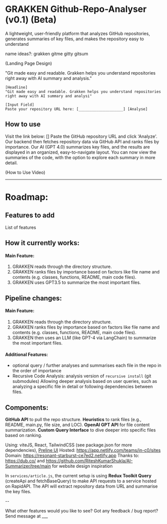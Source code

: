 # GRAKKEN Github-Repo-Analyser (v0.1) (Beta)


A lightweight, user-friendly platform that analyzes GitHub repositories, generates summaries of key files, and makes the repository easy to understand

name ideas?:
grakken
gitme
gitty
gitsum


(Landing Page Design)

"Git made easy and readable. Grakken helps you understand repositories right away with AI summary and analysis."

```plaintext
[Headline] 
"Git made easy and readable. Grakken helps you understand repositories right away with AI summary and analysi"

[Input Field]  
Paste your repository URL here: [____________________] [Analyse]
```

## How to use

Visit the link below:
[]
Paste the GitHub repository URL and click 'Analyze'.
Our backend then fetches repository data via GitHub API and ranks files by importance.
Our AI (GPT 4.0) summarizes key files, and the results are displayed in an organized, easy-to-navigate layout.
You can now view the summaries of the code, with the option to explore each summary in more detail.

(How to Use Video)

---
# Roadmap:

## Features to add
List of features

## How it currently works:
#### Main Feature:
1. GRAKKEN reads through the directory structure.
2. GRAKKEN ranks files by importance based on factors like file name and contents (e.g. classes, functions, README, main code files).
3. GRAKKEN uses GPT3.5 to summarize the most important files.

## Pipeline changes:
#### Main Feature:
1. GRAKKEN reads through the directory structure.
2. GRAKKEN ranks files by importance based on factors like file name and contents (e.g. classes, functions, README, main code files).
3. GRAKKEN then uses an LLM (like GPT-4 via LangChain) to summarize the most important files.


#### Additional Features: 
- optional query / further analyses and summarises each file in the repo in the order of importance
- Recursive Code Analysis: analysis version of `recursive install` (git submodules) Allowing deeper analysis based on user queries, such as analyzing a specific file in detail or following dependencies between files.

## Components:
**GitHub API** to pull the repo structure.
**Heuristics** to rank files (e.g., README, main.py, file size, and LOC).
**OpenAI GPT API** for file content summarization.
**Custom Query Interface** to dive deeper into specific files based on ranking.

Using: viteJS, React, TailwindCSS (see package.json for more dependencies), [Preline UI](https://preline.co/index.html)
Hosted: https://app.netlify.com/teams/in-c0/sites
Domain: https://resonant-starburst-ce7ed2.netlify.app
Thanks to: https://dub.co/ and https://github.com/RiteshKumarShukla/AI-Summarizer/tree/main  for website design inspiration


In `services/article.js`, the current setup is using **Redux Toolkit Query** (createApi and fetchBaseQuery) to make API requests to a service hosted on RapidAPI. 
The API will extract repository data from URL and summarise the key files.

--

What other features would you like to see? Got any feedback / bug report? Send message at ___
